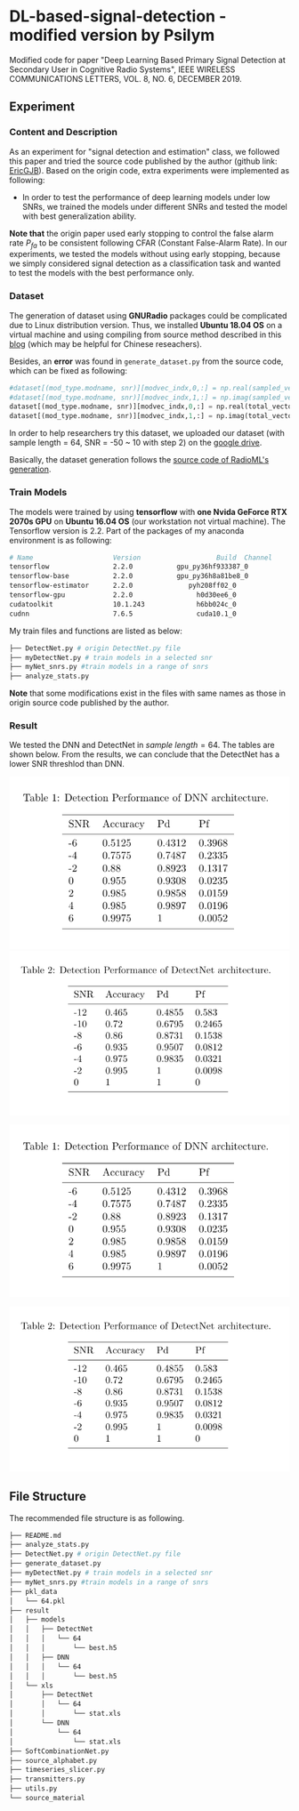 # DL-based-signal-detection - modified version by Psilym
Modified code for paper "Deep Learning Based Primary Signal Detection at Secondary User in Cognitive Radio Systems", IEEE WIRELESS COMMUNICATIONS LETTERS, VOL. 8, NO. 6, DECEMBER 2019.

## Experiment 

### Content and Description

As an experiment for "signal detection and estimation" class, we followed this paper and tried the source code published by the author (github link: [EricGJB](https://github.com/EricGJB/DL-based-signal-detection)). Based on the origin code, extra experiments were implemented as following:

-  In order to test the performance of deep learning models under low SNRs, we trained the models under different SNRs and tested the model with best generalization ability. 

**Note that** the origin paper used early stopping to control the false alarm rate $P_{fa}$ to be consistent following CFAR (Constant False-Alarm Rate). In our experiments, we tested the models without using early stopping, because we simply considered signal detection as a classification task and wanted to test the models with the best performance only.

### Dataset

The generation of dataset using **GNURadio** packages could be complicated due to Linux distribution version. Thus, we installed **Ubuntu 18.04 OS** on a virtual machine and using compiling from source method described in this [blog](https://blog.csdn.net/qq_45103492/article/details/108449519) (which may be helpful for Chinese reseachers).

Besides, an **error** was found in `generate_dataset.py` from the source code, which can be fixed as following: 

```python
#dataset[(mod_type.modname, snr)][modvec_indx,0,:] = np.real(sampled_vector) #line 55
#dataset[(mod_type.modname, snr)][modvec_indx,1,:] = np.imag(sampled_vector) 
dataset[(mod_type.modname, snr)][modvec_indx,0,:] = np.real(total_vector)
dataset[(mod_type.modname, snr)][modvec_indx,1,:] = np.imag(total_vector)
```

In order to help researchers try this dataset, we uploaded our dataset (with sample length = 64, SNR = -50 ~ 10 with step 2) on the [google drive](https://drive.google.com/file/d/1TnEeQ4XC_4vabu_9M1QmbTQoNIckk5SJ/view?usp=sharing).

Basically, the dataset generation follows the [source code of RadioML's generation](https://github.com/radioML/dataset).

### Train Models

The models were trained by using **tensorflow** with **one Nvida GeForce RTX 2070s GPU** on **Ubuntu 16.04 OS** (our workstation not virtual machine). The Tensorflow version is 2.2. Part of the packages of my anaconda environment is as following:

```bash
# Name                    Version                   Build  Channel
tensorflow                2.2.0           gpu_py36hf933387_0  
tensorflow-base           2.2.0           gpu_py36h8a81be8_0  
tensorflow-estimator      2.2.0              pyh208ff02_0  
tensorflow-gpu            2.2.0                h0d30ee6_0  
cudatoolkit               10.1.243             h6bb024c_0  
cudnn                     7.6.5                cuda10.1_0
```

My train files and functions are listed as below:

```bash
├── DetectNet.py # origin DetectNet.py file
├── myDetectNet.py # train models in a selected snr
├── myNet_snrs.py #train models in a range of snrs
├── analyze_stats.py 
```

**Note** that some modifications exist in the files with same names as those in origin source code published by the author. 

### Result

We tested the DNN and DetectNet in $sample\ length = 64$. The tables are shown below. From the results, we can conclude that the DetectNet has a lower SNR threshlod than DNN.

<img src="material/table1.png" alt="Table 1" style="zoom:80%;" />

<img src="material/table2.png" alt="Table 2" style="zoom: 75%;" />

![table1](https://github.com/Psilym/DL-based-signal-detection-Psilym/blob/master/material/table1.png)

![table2](https://github.com/Psilym/DL-based-signal-detection-Psilym/blob/master/material/table2.png)


## File Structure

The recommended file structure is as following. 

```bash
├── README.md
├── analyze_stats.py
├── DetectNet.py # origin DetectNet.py file
├── generate_dataset.py
├── myDetectNet.py # train models in a selected snr
├── myNet_snrs.py #train models in a range of snrs
├── pkl_data
│   └── 64.pkl
├── result
│   ├── models
│   │   ├── DetectNet
│   │   │   └── 64
│   │   │       └── best.h5
│   │   ├── DNN
│   │   │   └── 64
│   │   │       └── best.h5
│   └── xls
│       ├── DetectNet
│       │   └── 64
│       │       └── stat.xls
│       └── DNN
│           └── 64
│               └── stat.xls
├── SoftCombinationNet.py
├── source_alphabet.py
├── timeseries_slicer.py
├── transmitters.py
├── utils.py
└── source_material
```

